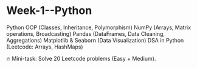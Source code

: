 # Week-1--Python

Python OOP (Classes, Inheritance, Polymorphism) 
NumPy (Arrays, Matrix operations, Broadcasting)
Pandas (DataFrames, Data Cleaning, Aggregations)
Matplotlib & Seaborn (Data Visualization)
DSA in Python (Leetcode: Arrays, HashMaps)

🔥 Mini-task: Solve 20 Leetcode problems (Easy + Medium).
